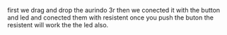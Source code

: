 first we drag and drop the aurindo 3r then we conected it with the button and led and conected them with resistent once you push the buton the resistent will work the the led also.

